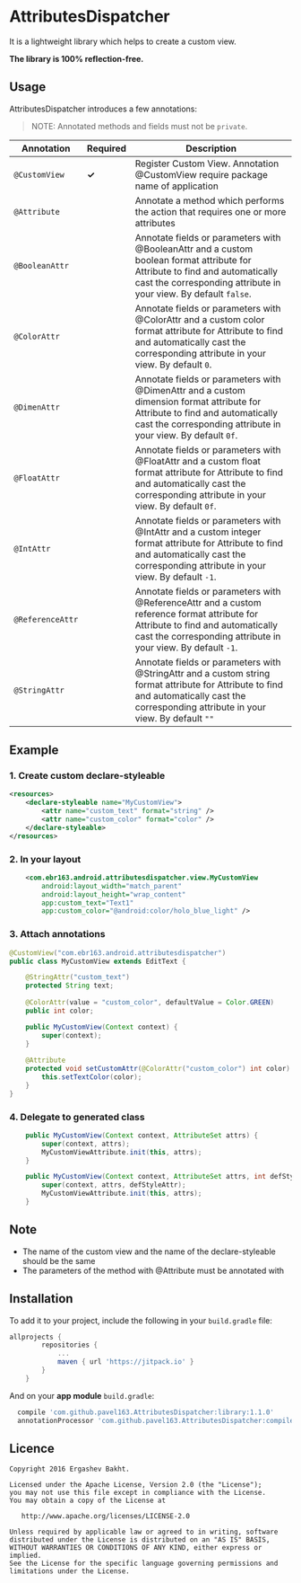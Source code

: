 # AttributesDispatcher
It is a lightweight library which helps to create a custom view.

**The library is 100% reflection-free.**

## Usage

AttributesDispatcher introduces a few annotations:

> NOTE: Annotated methods and fields must not be `private`.

|Annotation|Required|Description|
|---|---|---|
|`@CustomView`|**✓**|Register Custom View. Annotation @CustomView require package name of application|
|`@Attribute`||Annotate a method which performs the action that requires one or more attributes|
|`@BooleanAttr`||Annotate fields or parameters with @BooleanAttr and a custom boolean format attribute for Attribute to find and automatically cast the corresponding attribute in your view. By default ```false```.|
|`@ColorAttr`||Annotate fields or parameters with @ColorAttr and a custom color format attribute for Attribute to find and automatically cast the corresponding attribute in your view. By default ```0```.|
|`@DimenAttr`||Annotate fields or parameters with @DimenAttr and a custom dimension format attribute for Attribute to find and automatically cast the corresponding attribute in your view. By default ```0f```.|
|`@FloatAttr`||Annotate fields or parameters with @FloatAttr and a custom float format attribute for Attribute to find and automatically cast the corresponding attribute in your view. By default ```0f```.|
|`@IntAttr`||Annotate fields or parameters with @IntAttr and a custom integer format attribute for Attribute to find and automatically cast the corresponding attribute in your view. By default ```-1```.|
|`@ReferenceAttr`||Annotate fields or parameters with @ReferenceAttr and a custom reference format attribute for Attribute to find and automatically cast the corresponding attribute in your view. By default ```-1```.|
|`@StringAttr`||Annotate fields or parameters with @StringAttr and a custom string format attribute for Attribute to find and automatically cast the corresponding attribute in your view. By default ```""```|

## Example

### 1. Create custom declare-styleable

```xml
<resources>
    <declare-styleable name="MyCustomView">
        <attr name="custom_text" format="string" />
        <attr name="custom_color" format="color" />
    </declare-styleable>
</resources>
```
### 2. In your layout 

```xml
    <com.ebr163.android.attributesdispatcher.view.MyCustomView
        android:layout_width="match_parent"
        android:layout_height="wrap_content"
        app:custom_text="Text1"
        app:custom_color="@android:color/holo_blue_light" />
```
### 3. Attach annotations

```java
@CustomView("com.ebr163.android.attributesdispatcher")
public class MyCustomView extends EditText {

    @StringAttr("custom_text")
    protected String text;
    
    @ColorAttr(value = "custom_color", defaultValue = Color.GREEN)
    public int color;

    public MyCustomView(Context context) {
        super(context);
    }
    
    @Attribute
    protected void setCustomAttr(@ColorAttr("custom_color") int color) {
        this.setTextColor(color);
    }
}
```

### 4. Delegate to generated class

```java
    public MyCustomView(Context context, AttributeSet attrs) {
        super(context, attrs);
        MyCustomViewAttribute.init(this, attrs);
    }

    public MyCustomView(Context context, AttributeSet attrs, int defStyleAttr) {
        super(context, attrs, defStyleAttr);
        MyCustomViewAttribute.init(this, attrs);
    }
```

## Note

- The name of the custom view and the name of the declare-styleable should be the same
- The parameters of the method with @Attribute must be annotated with

## Installation
To add it to your project, include the following in your `build.gradle` file:

```groovy
allprojects {
		repositories {
			...
			maven { url 'https://jitpack.io' }
		}
	}
```  

And on your **app module** `build.gradle`:

```groovy
  compile 'com.github.pavel163.AttributesDispatcher:library:1.1.0'
  annotationProcessor 'com.github.pavel163.AttributesDispatcher:compiler:1.1.0'
```

## Licence

    Copyright 2016 Ergashev Bakht.

    Licensed under the Apache License, Version 2.0 (the "License");
    you may not use this file except in compliance with the License.
    You may obtain a copy of the License at

       http://www.apache.org/licenses/LICENSE-2.0

    Unless required by applicable law or agreed to in writing, software
    distributed under the License is distributed on an "AS IS" BASIS,
    WITHOUT WARRANTIES OR CONDITIONS OF ANY KIND, either express or implied.
    See the License for the specific language governing permissions and
    limitations under the License.

